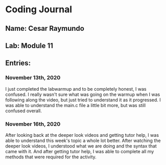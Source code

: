 # Coding Journal
## Name: Cesar Raymundo
## Lab: Module 11
## Entries:
### November 13th, 2020
I just completed the labwarmup and to be completely honest, I was confused. I really wasn't sure what was going on the warmup when I was following along the video, but just tried to understand it as it progressed. I was able to understand the main.c file a little bit more, but was still confused overall.

### November 16th, 2020
After looking back at the deeper look videos and getting tutor help, I was able to understand this week's topic a whole lot better. After watching the deeper look videos, I understood what we are doing and the syntax that came with it. And after getting tutor help, I was able to complete all my methods that were required for the activity.


